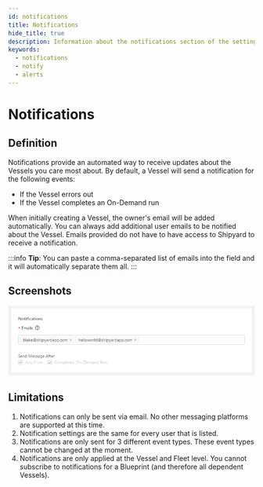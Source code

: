 ```yaml
---
id: notifications
title: Notifications
hide_title: true
description: Information about the notifications section of the settings tab.
keywords:
  - notifications
  - notify
  - alerts
---
```


# Notifications

## Definition

Notifications provide an automated way to receive updates about the Vessels you care most about. By default, a Vessel will send a notification for the following events:

- If the Vessel errors out
- If the Vessel completes an On-Demand run

When initially creating a Vessel, the owner's email will be added automatically. You can always add additional user emails to be notified about the Vessel. Emails provided do not have to have access to Shipyard to receive a notification.

:::info
**Tip**: You can paste a comma-separated list of emails into the field and it will automatically separate them all.
:::

## Screenshots

![](../../.gitbook/assets/image_7_1.png)

## Limitations

1. Notifications can only be sent via email. No other messaging platforms are supported at this time.
2. Notification settings are the same for every user that is listed.
3. Notifications are only sent for 3 different event types. These event types cannot be changed at the moment.
4. Notifications are only applied at the Vessel and Fleet level. You cannot subscribe to notifications for a Blueprint \(and therefore all dependent Vessels\).
